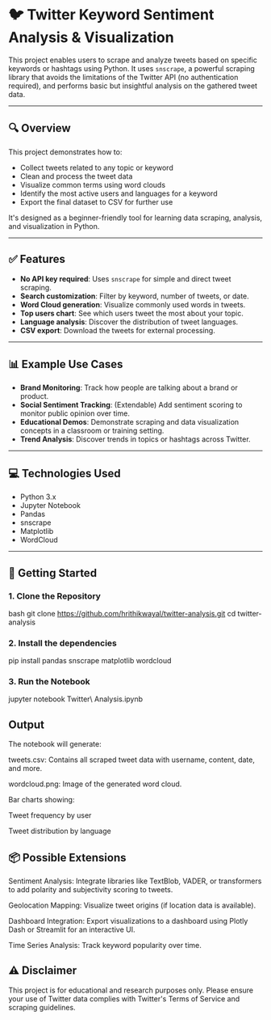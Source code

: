 # 🐦 Twitter Keyword Sentiment Analysis & Visualization

This project enables users to scrape and analyze tweets based on specific keywords or hashtags using Python. It uses `snscrape`, a powerful scraping library that avoids the limitations of the Twitter API (no authentication required), and performs basic but insightful analysis on the gathered tweet data.

---

## 🔍 Overview

This project demonstrates how to:
- Collect tweets related to any topic or keyword
- Clean and process the tweet data
- Visualize common terms using word clouds
- Identify the most active users and languages for a keyword
- Export the final dataset to CSV for further use

It's designed as a beginner-friendly tool for learning data scraping, analysis, and visualization in Python.

---

## ✅ Features

- **No API key required**: Uses `snscrape` for simple and direct tweet scraping.
- **Search customization**: Filter by keyword, number of tweets, or date.
- **Word Cloud generation**: Visualize commonly used words in tweets.
- **Top users chart**: See which users tweet the most about your topic.
- **Language analysis**: Discover the distribution of tweet languages.
- **CSV export**: Download the tweets for external processing.

---

## 📊 Example Use Cases

- **Brand Monitoring**: Track how people are talking about a brand or product.
- **Social Sentiment Tracking**: (Extendable) Add sentiment scoring to monitor public opinion over time.
- **Educational Demos**: Demonstrate scraping and data visualization concepts in a classroom or training setting.
- **Trend Analysis**: Discover trends in topics or hashtags across Twitter.

---

## 💻 Technologies Used

- Python 3.x
- Jupyter Notebook
- Pandas
- snscrape
- Matplotlib
- WordCloud

---

## 🚀 Getting Started

### 1. Clone the Repository

bash
git clone https://github.com/hrithikwayal/twitter-analysis.git
cd twitter-analysis

### 2. Install the dependencies
pip install pandas snscrape matplotlib wordcloud

### 3. Run the Notebook
jupyter notebook Twitter\ Analysis.ipynb

## Output
The notebook will generate:

tweets.csv: Contains all scraped tweet data with username, content, date, and more.

wordcloud.png: Image of the generated word cloud.

Bar charts showing:

Tweet frequency by user

Tweet distribution by language

## 📦 Possible Extensions
Sentiment Analysis: Integrate libraries like TextBlob, VADER, or transformers to add polarity and subjectivity scoring to tweets.

Geolocation Mapping: Visualize tweet origins (if location data is available).

Dashboard Integration: Export visualizations to a dashboard using Plotly Dash or Streamlit for an interactive UI.

Time Series Analysis: Track keyword popularity over time.

## ⚠️ Disclaimer
This project is for educational and research purposes only. Please ensure your use of Twitter data complies with Twitter's Terms of Service and scraping guidelines.


